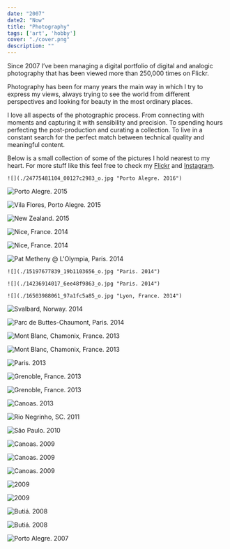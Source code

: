 ```yaml
---
date: "2007"
date2: "Now"
title: "Photography"
tags: ['art', 'hobby']
cover: "./cover.png"
description: "" 
--- 
```


Since 2007 I’ve been managing a digital portfolio of digital and analogic photography that has been viewed more than 250,000 times on Flickr.

Photography has been for many years the main way in which I try to express my views, always trying to see the world from different perspectives and looking for beauty in the most ordinary places. 

I love all aspects of the photographic process. From connecting with moments and capturing it with sensibility and precision. To spending hours perfecting the post-production and curating a collection. To live in a constant search for the perfect match between technical quality and meaningful content.

<results-banner
    data='{
        "photos uploaded to Flickr": "1,300+",
        "photos total views": "325,000+",
        "gallery views": "20,000+"
    }'/>

Below is a small collection of some of the pictures I hold nearest to my heart. For more stuff like this feel free to check my [Flickr](https://www.flickr.com/photos/helloninja) and [Instagram](https://instagram.com/cmdalbem).

 
```grid|1
![](./24775481104_00127c2983_o.jpg "Porto Alegre. 2016")
```

![](./16711828077_ab331f2805_k.jpg "Porto Alegre. 2015")
 
![](./16992274170_5af03de08d_o.jpg "Vila Flores, Porto Alegre. 2015")

![](./28709320782_1d6e3f1d24_k.jpg "New Zealand. 2015") 

![](./16069863893_ba74cfbc6a_k.jpg "Nice, France. 2014")

![](./16688815212_4168de079e_o.jpg "Nice, France. 2014") 

![](./14236737369_ba3bd38274_k.jpg "Pat Metheny @ L'Olympia, Paris. 2014")

```grid|1
![](./15197677839_19b1103656_o.jpg "Paris. 2014")
``` 

```grid|1
![](./14236914017_6ee48f9863_o.jpg "Paris. 2014")
```

```grid|1
![](./16503988061_97a1fc5a85_o.jpg "Lyon, France. 2014")
``` 

![](./15967274601_6fa9ee26c0_k.jpg "Svalbard, Norway. 2014")

![](./14480849921_2f20bc23a8_k.jpg "Parc de Buttes-Chaumont, Paris. 2014")

![](./10660274955_2ffc502978_k.jpg "Mont Blanc, Chamonix, France. 2013")

![](./10191871866_3856828665_k.jpg "Mont Blanc, Chamonix, France. 2013")

![](./11125506854_c4e077ef0a_k.jpg "Paris. 2013")

![](./10368531385_d1803381ae_o.jpg "Grenoble, France. 2013")

![](./10383033655_22e139656a_o.jpg "Grenoble, France. 2013")

![](./10045407925_c3f09d40e0_o.jpg "Canoas. 2013")

![](./5575860798_949b918e72_o.jpg "Rio Negrinho, SC. 2011")

![](./4369418992_24edef7e49_o.jpg "São Paulo. 2010")

![](./4229442920_cdb20a1862_o.jpg "Canoas. 2009")

![](./3929339385_03940d76ef_o.jpg "Canoas. 2009")

![](./4229442926_5fb622463a_o.jpg "Canoas. 2009")

![](./3805565897_6ec14f2bf4_o.jpg "2009")

![](./3857885474_8465164f6b_o.jpg "2009")

![](./3110142893_ccccdca262_o.jpg "Butiá. 2008")

![](./3535274502_9621684a4a_o.jpg "Butiá. 2008") 

![](./2082522736_590e333369_o.jpg "Porto Alegre. 2007")